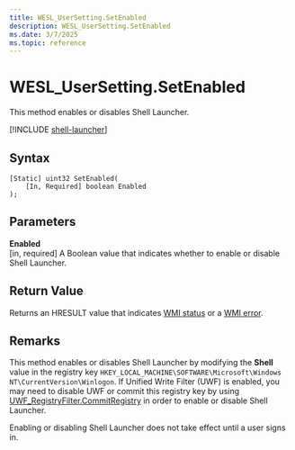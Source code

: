 ```yaml
---
title: WESL_UserSetting.SetEnabled
description: WESL_UserSetting.SetEnabled
ms.date: 3/7/2025
ms.topic: reference
---
```


# WESL_UserSetting.SetEnabled

This method enables or disables Shell Launcher.

[!INCLUDE [shell-launcher](../../../includes/licensing/shell-launcher.md)]

## Syntax

```mof
[Static] uint32 SetEnabled(
    [In, Required] boolean Enabled
);
```

## Parameters

**Enabled**<br/>\[in, required\] A Boolean value that indicates whether to enable or disable Shell Launcher.

## Return Value

Returns an HRESULT value that indicates [WMI status](/windows/win32/wmisdk/wmi-non-error-constants) or a [WMI error](/windows/win32/wmisdk/wmi-error-constants).

## Remarks

This method enables or disables Shell Launcher by modifying the **Shell** value in the registry key `HKEY_LOCAL_MACHINE\SOFTWARE\Microsoft\Windows NT\CurrentVersion\Winlogon`. If Unified Write Filter (UWF) is enabled, you may need to disable UWF or commit this registry key by using [UWF_RegistryFilter.CommitRegistry](../unified-write-filter/uwf-registryfiltercommitregistry.md) in order to enable or disable Shell Launcher.

Enabling or disabling Shell Launcher does not take effect until a user signs in.

